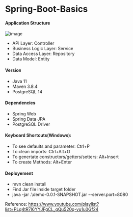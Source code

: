 # Spring-Boot-Basics

#### Application Structure
![image](https://user-images.githubusercontent.com/44017133/144742360-2a3c9fb5-dc21-4b5d-af36-dc4379e2b778.png)

- API Layer: Controller
- Business Logic Layer: Service
- Data Access Layer: Repository
- Data Model: Entity

#### Version
- Java 11
- Maven 3.8.4
- PostgreSQL 14

#### Dependencies
- Spring Web
- Spring Data JPA
- PostgreSQL Driver

#### Keyboard Shortcuts(Windows):
- To see defaults and parameter: Ctrl+P
- To clean imports: Ctrl+Alt+O
- To genertate constructors/getters/setters: Alt+Insert
- To create Methods: Alt+Enter

#### Deployement
- mvn clean install
- Find Jar file inside target folder
- java -jar .\demo-0.0.1-SNAPSHOT.jar --server.port=8080

Reference: https://www.youtube.com/playlist?list=PLq4tR7I6YYJFgCL_gQu520q-vu1u0Gf24


